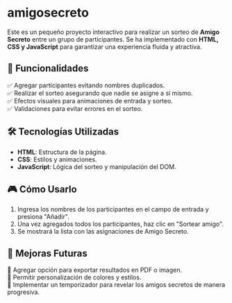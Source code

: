 # amigosecreto

Este es un pequeño proyecto interactivo para realizar un sorteo de **Amigo Secreto** entre un grupo de participantes. Se ha implementado con **HTML, CSS y JavaScript** para garantizar una experiencia fluida y atractiva.  

## 🚀 Funcionalidades
✅ Agregar participantes evitando nombres duplicados.  
✅ Realizar el sorteo asegurando que nadie se asigne a sí mismo.  
✅ Efectos visuales para animaciones de entrada y sorteo.  
✅ Validaciones para evitar errores en el sorteo.  

## 🛠️ Tecnologías Utilizadas
- **HTML**: Estructura de la página.  
- **CSS**: Estilos y animaciones.  
- **JavaScript**: Lógica del sorteo y manipulación del DOM.  


## 🎮 Cómo Usarlo
1. Ingresa los nombres de los participantes en el campo de entrada y presiona "Añadir".  
2. Una vez agregados todos los participantes, haz clic en "Sortear amigo".  
3. Se mostrará la lista con las asignaciones de Amigo Secreto.  


## 📌 Mejoras Futuras
🔹 Agregar opción para exportar resultados en PDF o imagen.  
🔹 Permitir personalización de colores y estilos.  
🔹 Implementar un temporizador para revelar los amigos secretos de manera progresiva.  
